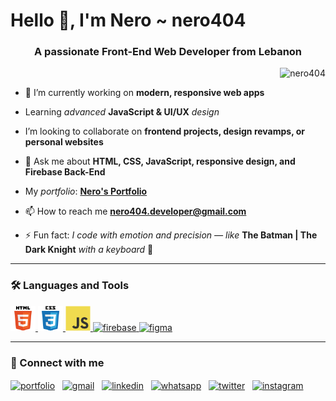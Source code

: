 <h1 align="left">Hello 👋, I'm Nero ~ nero404</h1>
<h3 align="center">A passionate Front-End Web Developer from Lebanon</h3>

<p align="right"> <img src="https://avatars.githubusercontent.com/u/201487841?v=4" alt="nero404" /> </p>

- 🔭 I’m currently working on **modern, responsive web apps**

- Learning *advanced* **JavaScript & UI/UX** *design*

- I’m looking to collaborate on **frontend projects, design revamps, or personal websites**

- 💬 Ask me about **HTML, CSS, JavaScript, responsive design, and Firebase Back-End**

- My *portfolio*: **[Nero's Portfolio](https://nero404-dev.github.io/nero404-portfolio/)**

- 📫 How to reach me **[nero404.developer@gmail.com](mailto:nero404.developer@gmail.com)**

- ⚡ Fun fact: *I code with emotion and precision — like* **The Batman | The Dark Knight** *with a keyboard* 🦇

---

### 🛠️ Languages and Tools

<p align="left">
  <a href="https://developer.mozilla.org/en-US/docs/Web/HTML" target="_blank"> 
    <img src="https://raw.githubusercontent.com/devicons/devicon/master/icons/html5/html5-original-wordmark.svg" alt="html5" width="40" height="40"/>
  </a> 
  <a href="https://developer.mozilla.org/en-US/docs/Web/CSS" target="_blank"> 
    <img src="https://raw.githubusercontent.com/devicons/devicon/master/icons/css3/css3-original-wordmark.svg" alt="css3" width="40" height="40"/> 
  </a> 
  <a href="https://developer.mozilla.org/en-US/docs/Web/JavaScript" target="_blank"> 
    <img src="https://raw.githubusercontent.com/devicons/devicon/master/icons/javascript/javascript-original.svg" alt="javascript" width="40" height="40"/>
  </a>
  <a href="https://firebase.google.com/" target="_blank"> 
    <img src="https://www.vectorlogo.zone/logos/firebase/firebase-icon.svg" alt="firebase" width="40" height="40"/> 
  </a>
  <a href="https://figma.com/" target="_blank">
    <img src="https://www.vectorlogo.zone/logos/figma/figma-icon.svg" alt="figma" width="40" height="40"/> 
  </a>
</p>

---

### 🔗 Connect with me

<p align="left">
  <a href="https://nero404-dev.github.io/nero404-portfolio/" target="blank"><img align="center" src="https://nero404-dev.github.io/nero404-portfolio/pictures/2-colored-cropped_copy-2.png" alt="portfolio" height="30" width="30" /></a>&nbsp;&nbsp;
  <a href="mailto:nero404.developer@gmail.com" target="blank"><img align="center" src="https://cdn.jsdelivr.net/npm/simple-icons@3.1.0/icons/gmail.svg" alt="gmail" height="30" width="30" /></a>&nbsp;&nbsp;
  <a href="https://www.linkedin.com/in/nero-dev-nero404/" target="blank"><img align="center" src="https://cdn.jsdelivr.net/npm/simple-icons@3.1.0/icons/linkedin.svg" alt="linkedin" height="30" width="30" /></a>&nbsp;&nbsp;
  <a href="https://wa.me/message/HHOQLBUZYZHGL1/" target="blank"><img align="center" src="https://cdn.jsdelivr.net/npm/simple-icons@3.1.0/icons/whatsapp.svg" alt="whatsapp" height="30" width="30" /></a>&nbsp;&nbsp;
  <a href="https://x.com/nero404_dev/" target="blank"><img align="center" src="https://cdn.jsdelivr.net/npm/simple-icons@3.1.0/icons/twitter.svg" alt="twitter" height="30" width="30" /></a>&nbsp;&nbsp;
  <a href="https://www.instagram.com/nero404_dev/" target="blank"><img align="center" src="https://cdn.jsdelivr.net/npm/simple-icons@3.1.0/icons/instagram.svg" alt="instagram" height="30" width="30" /></a>&nbsp;&nbsp;
</p>
